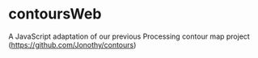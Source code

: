 # contoursWeb

A JavaScript adaptation of our previous Processing contour map project (https://github.com/Jonothy/contours)